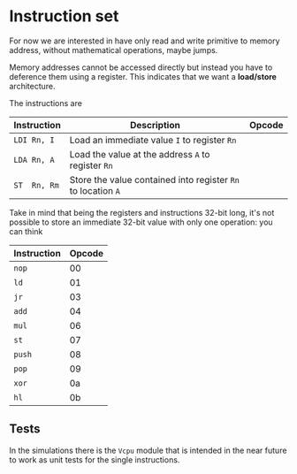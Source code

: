 # Instruction set

For now we are interested in have only read and write primitive to memory address, without mathematical
operations, maybe jumps.

Memory addresses cannot be accessed directly but instead you have to deference them using a register.
This indicates that we want a **load/store** architecture.

The instructions are

| Instruction | Description | Opcode |
|-------------|-------------|--------|
| ``LDI Rn, I`` | Load an immediate value ``I`` to register ``Rn`` |
| ``LDA Rn, A`` | Load the value at the address ``A`` to register ``Rn`` |
| ``ST  Rn, Rm`` | Store the value contained into register ``Rn`` to location ``A`` |

Take in mind that being the registers and instructions 32-bit long, it's not possible to
store an immediate 32-bit value with only one operation: you can think

| Instruction | Opcode |
|-------------|--------|
| ``nop`` | 00 |
| ``ld`` | 01 |
| ``jr`` | 03 |
| ``add`` | 04 |
| ``mul`` | 06 |
| ``st`` | 07 |
| ``push`` | 08 |
| ``pop`` | 09 |
| ``xor`` | 0a |
| ``hl`` | 0b |

## Tests

In the simulations there is the ``Vcpu`` module that is intended in the near
future to work as unit tests for the single instructions.
